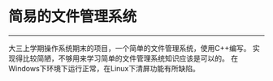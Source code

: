 # 简易的文件管理系统
---

大三上学期操作系统期末的项目，一个简单的文件管理系统，使用C++编写。
实现得比较简陋，不够用来学习简单的文件管理系统知识应该是可以的。
在Windows下环境下运行正常，在Linux下清屏功能有所缺陷。
